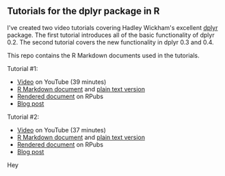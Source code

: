 ## Tutorials for the dplyr package in R

I've created two video tutorials covering Hadley Wickham's excellent [dplyr](https://github.com/hadley/dplyr) package. The first tutorial introduces all of the basic functionality of dplyr 0.2. The second tutorial covers the new functionality in dplyr 0.3 and 0.4.

This repo contains the R Markdown documents used in the tutorials.

Tutorial #1:
* [Video](http://youtu.be/jWjqLW-u3hc) on YouTube (39 minutes)
* [R Markdown document](dplyr-tutorial.Rmd) and [plain text version](https://raw.githubusercontent.com/justmarkham/dplyr-tutorial/master/dplyr-tutorial.Rmd)
* [Rendered document](http://rpubs.com/justmarkham/dplyr-tutorial) on RPubs
* [Blog post](http://www.dataschool.io/dplyr-tutorial-for-faster-data-manipulation-in-r/)

Tutorial #2:
* [Video](http://youtu.be/2mh1PqfsXVI) on YouTube (37 minutes)
* [R Markdown document](dplyr-tutorial-2.Rmd) and [plain text version](https://raw.githubusercontent.com/justmarkham/dplyr-tutorial/master/dplyr-tutorial-2.Rmd)
* [Rendered document](http://rpubs.com/justmarkham/dplyr-tutorial-part-2) on RPubs
* [Blog post](http://www.dataschool.io/dplyr-tutorial-part-2/)

Hey 
